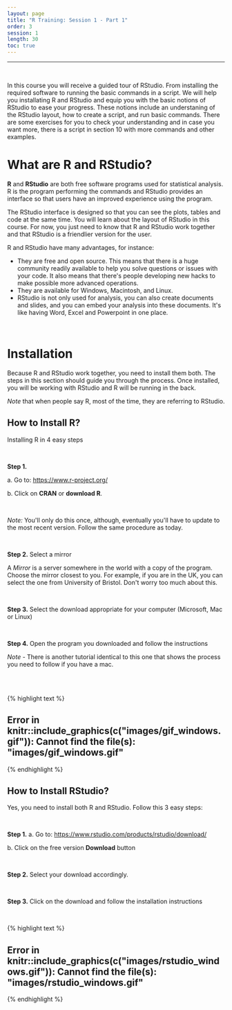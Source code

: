 ```yaml
---
layout: page
title: "R Training: Session 1 - Part 1"
order: 3
session: 1
length: 30
toc: true
---
```



***

<br>

In this course you will receive a guided tour of RStudio. From installing the required software to running the basic commands in a script. We will help you installating R and RStudio and equip you with the basic notions of RStudio to ease your progress. These notions include an understaning of the RStudio layout, how to create a script, and run basic commands. There are some exercises for you to check your understanding and in case you want more, there is a script in section 10 with more commands and other examples.


# What are R and RStudio?

**R** and **RStudio** are both free software programs used for statistical analysis. R is the program performing the commands and RStudio provides an interface so that users have an improved experience using the program. 


The RStudio interface is designed so that you can see the plots, tables and code at the same time. You will learn about the layout of RStudio in this course. For now, you just need to know that R and RStudio work together and that RStudio is a friendlier version for the user.

R and RStudio have many advantages, for instance:

  - They are free and open source. This means that there is a huge community readily available to help you solve questions or issues with your code. It also means that there's people developing new hacks to make possible more advanced operations.
  - They are available for Windows, Macintosh, and Linux.
  - RStudio is not only used for analysis, you can also create documents and slides, and you can embed your analysis into these documents. It's like having Word, Excel and Powerpoint in one place.

<br>

# Installation

Because R and RStudio work together, you need to install them both. The steps in this section should guide you through the process. Once installed, you will be working with RStudio and R will be running in the back. 

*Note* that when people say R, most of the time, they are referring to RStudio.


## How to Install R?

Installing R in 4 easy steps

<br>

**Step 1.** 

a. Go to: https://www.r-project.org/

b. Click on **CRAN** or **download R**.

<br>

*Note:* You'll only do this once, although, eventually you'll have to update to the most recent version. Follow the same procedure as today.


<br>

**Step 2.** Select a mirror

A *Mirror* is a server somewhere in the world with a copy of the program. Choose the mirror closest to you. For example, if you are in the UK, you can select the one from University of Bristol. Don't worry too much about this.

<br>

**Step 3.** Select the download appropriate for your computer (Microsoft, Mac or Linux)

<br>

**Step 4.** Open the program you downloaded and follow the instructions

*Note* - There is another tutorial identical to this one that shows the process you need to follow if you have a mac.

<br><br>


{% highlight text %}
## Error in knitr::include_graphics(c("images/gif_windows.gif")): Cannot find the file(s): "images/gif_windows.gif"
{% endhighlight %}


## How to Install RStudio?

Yes, you need to install both R and RStudio. Follow this 3 easy steps:

<br>

**Step 1.** 
a. Go to: https://www.rstudio.com/products/rstudio/download/

b. Click on the free version **Download** button

<br>

**Step 2.** Select your download accordingly. 

<br>

**Step 3.** Click on the download and follow the installation instructions


<br>


{% highlight text %}
## Error in knitr::include_graphics(c("images/rstudio_windows.gif")): Cannot find the file(s): "images/rstudio_windows.gif"
{% endhighlight %}
